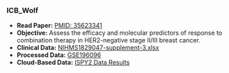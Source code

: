 ### ICB_Wolf

- **Read Paper:** [PMID: 35623341](https://pubmed.ncbi.nlm.nih.gov/35623341/)
- **Objective:** Assess the efficacy and molecular predictors of response to combination therapy in HER2-negative stage II/III breast cancer.
- **Clinical Data:** [NIHMS1829047-supplement-3.xlsx](https://www.ncbi.nlm.nih.gov/pmc/articles/PMC6721896/)
- **Processed Data:** [GSE196096](https://www.ncbi.nlm.nih.gov/geo/query/acc.cgi?acc=GSE194040)
- **Cloud-Based Data:** [ISPY2 Data Results](https://www.ispytrials.org/results/data)

